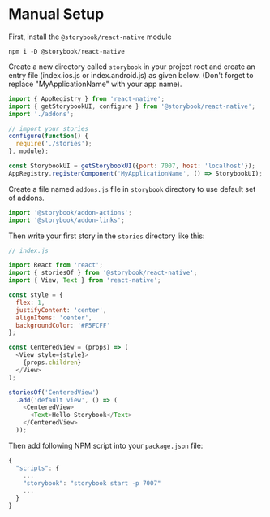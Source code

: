 # Manual Setup

First, install the `@storybook/react-native` module

```shell
npm i -D @storybook/react-native
```

Create a new directory called `storybook` in your project root and create an entry file (index.ios.js or index.android.js) as given below. (Don't forget to replace "MyApplicationName" with your app name).

```js
import { AppRegistry } from 'react-native';
import { getStorybookUI, configure } from '@storybook/react-native';
import './addons';

// import your stories
configure(function() {
  require('./stories');
}, module);

const StorybookUI = getStorybookUI({port: 7007, host: 'localhost'});
AppRegistry.registerComponent('MyApplicationName', () => StorybookUI);
```

Create a file named `addons.js` file in `storybook` directory to use default set of addons.

```js
import '@storybook/addon-actions';
import '@storybook/addon-links';
```

Then write your first story in the `stories` directory like this:

```js
// index.js

import React from 'react';
import { storiesOf } from '@storybook/react-native';
import { View, Text } from 'react-native';

const style = {
  flex: 1,
  justifyContent: 'center',
  alignItems: 'center',
  backgroundColor: '#F5FCFF'
};

const CenteredView = (props) => (
  <View style={style}>
    {props.children}
  </View>
);

storiesOf('CenteredView')
  .add('default view', () => (
    <CenteredView>
      <Text>Hello Storybook</Text>
    </CenteredView>
  ));
```

Then add following NPM script into your `package.json` file:

```js
{
  "scripts": {
    ...
    "storybook": "storybook start -p 7007"
    ...
  }
}
```
